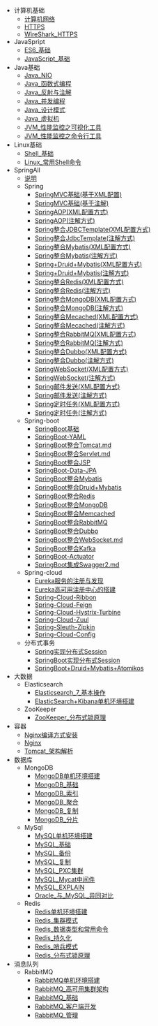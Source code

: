 * 计算机基础
    * [计算机网络](编程技术/计算机基础/计算机网络.md)
    * [HTTPS](编程技术/计算机基础/HTTPS.md)
    * [WireShark_HTTPS](编程技术/计算机基础/WireShark_HTTPS.md)
* JavaSpript
    * [ES6_基础](编程技术/JavaSpript/ES6_基础.md)
    * [JavaScript_基础](编程技术/JavaSpript/JavaScript_基础.md)
* Java基础
    * [Java_NIO](编程技术/Java基础/Java_NIO.md)
    * [Java_函数式编程](编程技术/Java基础/Java_函数式编程.md)
    * [Java_反射与注解](编程技术/Java基础/Java_反射与注解)
    * [Java_并发编程](编程技术/Java基础/Java_并发编程.md)
    * [Java_设计模式](编程技术/Java基础/Java_设计模式.md)
    * [Java_虚拟机](编程技术/Java基础/Java_虚拟机.md)
    * [JVM_性能监控之可视化工具](编程技术/Java基础/JVM_性能监控之可视化工具.md)
    * [JVM_性能监控之命令行工具](编程技术/Java基础/JVM_性能监控之命令行工具.md)
* Linux基础
    * [Shell_基础](编程技术/Linux基础/Shell_基础.md)
    * [Linux_常用Shell命令](编程技术/Linux基础/Linux_常用Shell命令.md)
* SpringAll
    * [说明](编程技术/SpringAll/README.md)
    * Spring
        * [SpringMVC基础(基于XML配置)](编程技术/SpringAll/Spring/SpringMVC基础(基于XML配置).md)
        * [SpringMVC基础(基于注解)](编程技术/SpringAll/Spring/SpringMVC基础(基于注解).md)
        * [SpringAOP(XML配置方式)](编程技术/SpringAll/Spring/SpringAOP(XML配置方式).md)
        * [SpringAOP(注解方式)](编程技术/SpringAll/Spring/SpringAOP(注解方式).md)
        * [Spring整合JDBCTemplate(XML配置方式)](编程技术/SpringAll/Spring/Spring整合JDBCTemplate(XML配置方式).md)
        * [Spring整合JdbcTemplate(注解方式)](编程技术/SpringAll/Spring/Spring整合JdbcTemplate(注解方式).md)
        * [Spring整合Mybatis(XML配置方式)](编程技术/SpringAll/Spring/Spring整合Mybatis(XML配置方式).md)
        * [Spring整合Mybatis(注解方式)](编程技术/SpringAll/Spring/Spring整合Mybatis(注解方式).md)
        * [Spring+Druid+Mybatis(XML配置方式)](编程技术/SpringAll/Spring/Spring+Druid+Mybatis(XML配置方式).md)
        * [Spring+Druid+Mybatis(注解方式)](编程技术/SpringAll/Spring/Spring+Druid+Mybatis(注解方式).md)
        * [Spring整合Redis(XML配置方式)](编程技术/SpringAll/Spring/Spring整合Redis(XML配置方式).md)
        * [Spring整合Redis(注解方式)](编程技术/SpringAll/Spring/Spring整合Redis(注解方式).md)
        * [Spring整合MongoDB(XML配置方式)](编程技术/SpringAll/Spring/Spring整合MongoDB(XML配置方式).md)
        * [Spring整合MongoDB(注解方式)](编程技术/SpringAll/Spring/Spring整合MongoDB(注解方式).md)
        * [Spring整合Mecached(XML配置方式)](编程技术/SpringAll/Spring/Spring整合Mecached(XML配置方式).md)
        * [Spring整合Mecached(注解方式)](编程技术/SpringAll/Spring/Spring整合Mecached(注解方式).md)
        * [Spring整合RabbitMQ(XML配置方式)](编程技术/SpringAll/Spring/Spring整合RabbitMQ(XML配置方式).md)
        * [Spring整合RabbitMQ(注解方式)](编程技术/SpringAll/Spring/Spring整合RabbitMQ(注解方式).md)
        * [Spring整合Dubbo(XML配置方式)](编程技术/SpringAll/Spring/Spring整合Dubbo(XML配置方式).md)
        * [Spring整合Dubbo(注解方式)](编程技术/SpringAll/Spring/Spring整合Dubbo(注解方式).md)
        * [SpringWebSocket(XML配置方式)](编程技术/SpringAll/Spring/SpringWebSocket(XML配置方式).md)
        * [SpringWebSocket(注解方式)](编程技术/SpringAll/Spring/SpringWebSocket(注解方式).md)
        * [Spring邮件发送(XML配置方式)](编程技术/SpringAll/Spring/Spring邮件发送(XML配置方式).md)
        * [Spring邮件发送(注解方式)](编程技术/SpringAll/Spring/Spring邮件发送(注解方式).md)
        * [Spring定时任务(XML配置方式)](编程技术/SpringAll/Spring/Spring定时任务(XML配置方式).md)
        * [Spring定时任务(注解方式)](编程技术/SpringAll/Spring/Spring定时任务(注解方式).md)
    * Spring-boot
        * [SpringBoot基础](编程技术/SpringAll/SpringBoot/SpringBoot基础.md)
        * [SpringBoot-YAML](编程技术/SpringAll/SpringBoot/SpringBoot-YAML.md)
        * [SpringBoot整合Tomcat.md](编程技术/SpringAll/SpringBoot/SpringBoot整合Tomcat.md)
        * [SpringBoot整合Servlet.md](编程技术/SpringAll/SpringBoot/SpringBoot整合Servlet.md)
        * [SpringBoot整合JSP](编程技术/SpringAll/SpringBoot/SpringBoot整合JSP.md)
        * [SpringBoot-Data-JPA](编程技术/SpringAll/SpringBoot/SpringBoot-Data-JPA.md)
        * [SpringBoot整合Mybatis](编程技术/SpringAll/SpringBoot/SpringBoot整合Mybatis.md)
        * [SpringBoot整合Druid+Mybatis](编程技术/SpringAll/SpringBoot/SpringBoot整合Druid+Mybatis.md)
        * [SpringBoot整合Redis](编程技术/SpringAll/SpringBoot/SpringBoot整合Redis.md)
        * [SpringBoot整合MongoDB](编程技术/SpringAll/SpringBoot/SpringBoot整合MongoDB.md)
        * [SpringBoot整合Memcached](编程技术/SpringAll/SpringBoot/SpringBoot整合Memcached.md)
        * [SpringBoot整合RabbitMQ](编程技术/SpringAll/SpringBoot/SpringBoot整合RabbitMQ.md)
        * [SpringBoot整合Dubbo](编程技术/SpringAll/SpringBoot/SpringBoot整合Dubbo.md)
        * [SpringBoot整合WebSocket.md](编程技术/SpringAll/SpringBoot/SpringBoot整合WebSocket.md)
        * [SpringBoot整合Kafka](编程技术/SpringAll/SpringBoot/SpringBoot整合Kafka.md)
        * [SpringBoot-Actuator](编程技术/SpringAll/SpringBoot/SpringBoot-Actuator.md)
        * [SpringBoot集成Swagger2.md](编程技术/SpringAll/SpringBoot/SpringBoot集成Swagger2.md)
    * Spring-cloud
        * [Eureka服务的注册与发现](编程技术/SpringAll/SpringCloud/Eureka服务的注册与发现.md)
        * [Eureka高可用注册中心的搭建](编程技术/SpringAll/SpringCloud/Eureka高可用注册中心的搭建.md)
        * [Spring-Cloud-Ribbon](编程技术/SpringAll/SpringCloud/Spring-Cloud-Ribbon.md)
        * [Spring-Cloud-Feign](编程技术/SpringAll/SpringCloud/Spring-Cloud-Feign.md)
        * [Spring-Cloud-Hystrix-Turbine](编程技术/SpringAll/SpringCloud/Spring-Cloud-Hystrix-Turbine.md)
        * [Spring-Cloud-Zuul](编程技术/SpringAll/SpringCloud/Spring-Cloud-Zuul.md)
        * [Spring-Sleuth-Zipkin](编程技术/SpringAll/SpringCloud/Spring-Sleuth-Zipkin.md)
        * [Spring-Cloud-Config](编程技术/SpringAll/SpringCloud/Spring-Cloud-Config.md)
    * 分布式事务
        * [Spring实现分布式Session](编程技术/SpringAll/SpringSession/Spring实现分布式Session.md)
        * [SpringBoot实现分布式Session](编程技术/SpringAll/SpringSession/SpringBoot实现分布式Session.md)
        * [SpringBoot+Druid+Mybatis+Atomikos](编程技术/SpringAll/SpringBoot/SpringBoot+Druid+Mybatis+Atomikos.md)
* 大数据
    * Elasticsearch
        * [Elasticsearch_7_基本操作](编程技术/大数据/Elasticsearch/Elasticsearch_7_基本操作.md)
        * [ElasticSearch+Kibana单机环境搭建](编程技术/大数据/Elasticsearch/ElasticSearch+Kibana单机环境搭建.md)
    * ZooKeeper
        * [ZooKeeper_分布式锁原理](编程技术/大数据/ZooKeeper/ZooKeeper_分布式锁原理.md)
* 容器
    * [Nginx编译方式安装](编程技术/容器/Nginx编译方式安装.md)
    * [Nginx](编程技术/容器/Nginx.md)
    * [Tomcat_架构解析](编程技术/容器/Tomcat_架构解析.md)
* 数据库
    * MongoDB
        * [MongoDB单机环境搭建](编程技术/数据库/MongoDB/MongoDB单机环境搭建.md)
        * [MongoDB_基础](编程技术/数据库/MongoDB/MongoDB_基础.md)
        * [MongoDB_索引](编程技术/数据库/MongoDB/MongoDB_索引.md)
        * [MongoDB_聚合](编程技术/数据库/MongoDB/MongoDB_聚合.md)
        * [MongoDB_复制](编程技术/数据库/MongoDB/MongoDB_复制.md)
        * [MongoDB_分片](编程技术/数据库/MongoDB/MongoDB_分片.md)
    * MySql
        * [MySQL单机环境搭建](编程技术/数据库/MySql/MySQL单机环境搭建.md)
        * [MySQL_基础](编程技术/数据库/MySql/MySQL_基础.md)
        * [MySQL_备份](编程技术/数据库/MySql/MySQL_备份.md)
        * [MySQL_复制](编程技术/数据库/MySql/MySQL_复制.md)
        * [MySQL_PXC集群](编程技术/数据库/MySql/MySQL_PXC集群.md)
        * [MySQL_Mycat中间件](编程技术/数据库/MySql/MySQL_Mycat中间件.md)
        * [MySQL_EXPLAIN](编程技术/数据库/MySql/MySQL_EXPLAIN.md)
        * [Oracle_与_MySQL_异同对比](编程技术/数据库/MySql/Oracle_与_MySQL_异同对比.md)
    * Redis
        * [Redis单机环境搭建](编程技术/数据库/Redis/Redis单机环境搭建.md)
        * [Redis_集群模式](编程技术/数据库/Redis/Redis_集群模式.md)
        * [Redis_数据类型和常用命令](编程技术/数据库/Redis/Redis_数据类型和常用命令.md)
        * [Redis_持久化](编程技术/数据库/Redis/Redis_持久化.md)
        * [Redis_哨兵模式](编程技术/数据库/Redis/Redis_哨兵模式.md)
        * [Redis_分布式锁原理](编程技术/数据库/Redis/Redis_分布式锁原理.md)
* 消息队列
    * RabbitMQ
        * [RabbitMQ单机环境搭建](编程技术/消息队列/RabbitMQ/RabbitMQ单机环境搭建.md)
        * [RabbitMQ_高可用集群架构](编程技术/消息队列/RabbitMQ/RabbitMQ_高可用集群架构.md)
        * [RabbitMQ_基础](编程技术/消息队列/RabbitMQ/RabbitMQ_基础.md)
        * [RabbitMQ_客户端开发](编程技术/消息队列/RabbitMQ/RabbitMQ_客户端开发.md)
        * [RabbitMQ_管理](编程技术/消息队列/RabbitMQ/RabbitMQ_管理.md)
